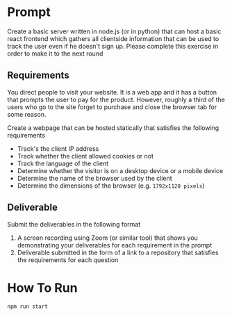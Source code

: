 # Prompt


Create a basic server written in node.js (or in python) that can host a basic react frontend which gathers all clientside information that can be used to track the user even if he doesn't sign up. Please complete this exercise in order to make it to the next round

## Requirements

You direct people to visit your website. It is a web app and it has a button that prompts the user to pay for the product. 
However, roughly a third of the users who go to the site forget to purchase and close the browser tab for some reason. 


Create a webpage that can be hosted statically that satisfies the following requirements

- Track's the client IP address
- Track whether the client allowed cookies or not
- Track the language of the client
- Determine whether the visitor is on a desktop device or a mobile device
- Determine the name of the browser used by the client
- Determine the dimensions of the browser (e.g. `1792x1120 pixels`)





## Deliverable

Submit the deliverables in the following format

1. A screen recording using Zoom (or similar tool) that shows you demonstrating your deliverables for each requirement in the prompt
2. Deliverable submitted in the form of a link to a repository that satisfies the requirements for each question

# How To Run
```
npm run start
```